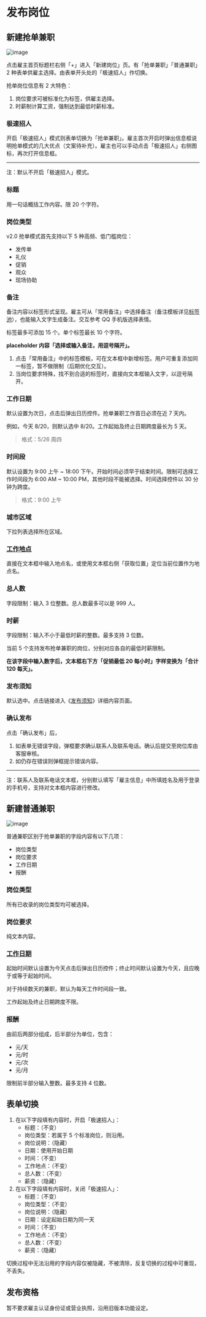 # 发布岗位
## 新建抢单兼职
![image](img/new-fast.png)

点击雇主首页标题栏右侧「+」进入「新建岗位」页。有「抢单兼职」「普通兼职」2 种表单供雇主选择。由表单开头处的「极速招人」作切换。

抢单岗位信息有 2 大特色：

1. 岗位要求可被标准化为标签，供雇主选择。
2. 时薪制计算工资，强制达到最低时薪标准。

### 极速招人
开启「极速招人」模式则表单切换为「抢单兼职」。雇主首次开启时弹出信息框说明抢单模式的几大优点（文案待补充）。雇主也可以手动点击「极速招人」右侧图标，再次打开信息框。

--------------------

注：默认不开启「极速招人」模式。

### 标题
用一句话概括工作内容。限 20 个字符。

### 岗位类型
v2.0 抢单模式首先支持以下 5 种高频、低门槛岗位：

- 发传单
- 礼仪
- 促销
- 观众
- 现场协助

### 备注
备注内容以标签形式呈现。雇主可从「常用备注」中选择备注（备注模板详见[标签池](tag-pool.html)），也能输入文字生成备注。交互参考 QQ 手机版选择表情。

标签最多可添加 15 个。单个标签最长 10 个字符。

**placeholder 内容「选择或输入备注，用逗号隔开」。**

1. 点击「常用备注」中的标签模板，可在文本框中新增标签。用户可重复添加同一标签，暂不做限制（后期优化交互）。
2. 当岗位要求特殊，找不到合适的标签时，直接向文本框输入文字，以逗号隔开。


### 工作日期
默认设置为次日，点击后弹出日历控件。抢单兼职工作首日必须在近 7 天内。

例如，今天 8/20，则默认选中 8/20。工作起始及终止日期跨度最长为 5 天。

> 格式：5/26 周四

### 时间段
默认设置为 9:00 上午 ~ 18:00 下午。开始时间必须早于结束时间。限制可选择工作时间段为 6:00 AM ~ 10:00 PM，其他时段不能被选择。时间选择控件以 30 分钟为跨度。

> 格式：9:00 上午

### 城市区域
下拉列表选择所在区域。

### [工作地点](id:work-place)
直接在文本框中输入地点名，或使用文本框右侧「获取位置」定位当前位置作为地点名。

### 总人数
字段限制：输入 3 位整数。总人数最多可以是 999 人。

### 时薪
字段限制：输入不小于最低时薪的整数。最多支持 3 位数。

当前 5 个支持发布抢单兼职的岗位，分别对应各自的最低时薪限制。

**在该字段中输入数字后，文本框右下方「促销最低 20 每小时」字样变换为「合计 120 每天」。**

### 发布须知
默认选中。点击链接进入《[发布须知](statement1.html)》详细内容页面。

### 确认发布
点击「确认发布」后，

1. 如表单无错误字段，弹框要求确认联系人及联系电话。确认后提交至岗位库由客服审核。
2. 如仍存在错误则弹框提示错误内容。

--------------------
注：联系人及联系电话文本框，分别默认填写「雇主信息」中所填姓名及用于登录的手机号，支持对文本框内容进行修改。


## 新建普通兼职
![image](img/new-normal.png)

普通兼职区别于抢单兼职的字段内容有以下几项：

- 岗位类型
- 岗位要求
- 工作日期
- 报酬

### 岗位类型
所有已收录的岗位类型均可被选择。

### 岗位要求
纯文本内容。

### [工作日期](id:work-day)
起始时间默认设置为今天点击后弹出日历控件；终止时间默认设置为今天，且应晚于或等于起始时间。

对于持续数天的兼职，默认为每天工作时间段一致。

工作起始及终止日期跨度不限。

### 报酬
由前后两部分组成，后半部分为单位，包含：

- 元/天
- 元/时
- 元/次
- 元/月

限制前半部分输入整数。最多支持 4 位数。

## 表单切换
1. 在以下字段填有内容时，开启「极速招人」：
	- 标题：（不变）
	- 岗位类型：若属于 5 个标准岗位，则沿用。
	- 岗位说明：（隐藏）
	- 日期：使用开始日期
	- 时间：（不变）
	- 工作地点：（不变）
	- 总人数：（不变）
	- 薪资：（隐藏）
2. 在以下字段填有内容时，关闭「极速招人」：
	- 标题：（不变）
	- 岗位类型：（不变）
	- 岗位说明：（隐藏）
	- 日期：设定起始日期为同一天
	- 时间：（不变）
	- 工作地点：（不变）
	- 总人数：（不变）
	- 薪资：（隐藏）
	
切换过程中无法沿用的字段内容仅被隐藏，不被清除，反复切换的过程中可重现，不丢失。


## 发布资格
暂不要求雇主认证身份证或营业执照，沿用旧版本功能设定。
